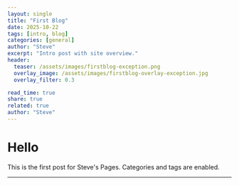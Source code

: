 ```yaml
---
layout: single
title: "First Blog"
date: 2025-10-22
tags: [intro, blog]
categories: [general]
author: "Steve"
excerpt: "Intro post with site overview."
header:
  teaser: /assets/images/firstblog-exception.png
  overlay_image: /assets/images/firstblog-overlay-exception.jpg
  overlay_filter: 0.3

read_time: true
share: true
related: true
author: "Steve"
---
```


# Hello
This is the first post for Steve's Pages. Categories and tags are enabled.


---
